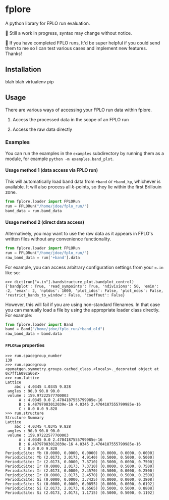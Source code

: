 # fplore
A python library for FPLO run evaluation.

:construction: Still a work in progress, syntax may change without notice. 

:raising_hand: If you have completed FPLO runs, It'd be super helpful if you could send them to me so I can test various cases and implement new features. Thanks!

## Installation

blah blah virtualenv pip

## Usage

There are various ways of accessing your FPLO run data within fplore.

1. Access the processed data in the scope of an FPLO run

2. Access the raw data directly


### Examples

You can run the examples in the `examples` subdirectory by running them as a module, for example `python -m examples.band_plot`.

#### Usage method 1 (data access via FPLO run)

This will automatically load band data from `+band` or `+band_kp`, whichever is available. It will also process all *k*-points, so they lie within the first Brillouin zone.

```python
from fplore.loader import FPLORun
run = FPLORun("/home/jdoe/fplo_run/")
band_data = run.band_data
```

#### Usage method 2 (direct data access)

Alternatively, you may want to use the raw data as it appears in FPLO's written files without any convenience functionality.

```python
from fplore.loader import FPLORun
run = FPLORun("/home/jdoe/fplo_run/")
raw_band_data = run['+band'].data
```

For example, you can access arbitrary configuration settings from your `=.in` like so:

```
>>> dict(run["=.in"].bandstructure_plot.bandplot_control)
{'bandplot': True, 'read_sympoints': True, 'ndivisions': 50, 'emin': -2, 'emax': 2, 'nptdos': 1000, 'plot_idos': False, 'plot_ndos': False, 'restrict_bands_to_window': False, 'coeffout': False}
```

However, this will fail if you are using non-standard filenames. In that case you can manually load a file by using the appropriate loader class directly. For example:

```python
from fplore.loader import Band
band = Band("/home/jdoe/fplo_run/+band_old")
raw_band_data = band.data
```

#### `FPLORun` properties

```
>>> run.spacegroup_number
139
>>> run.spacegroup
<pymatgen.symmetry.groups.cached_class.<locals>._decorated object at 0x7ff1609ca668>
>>> run.lattice
Lattice
    abc : 4.0345 4.0345 9.828
 angles : 90.0 90.0 90.0
 volume : 159.97222577700003
      A : 4.0345 0.0 2.4704187555799985e-16
      B : 6.48797083012039e-16 4.0345 2.4704187555799985e-16
      C : 0.0 0.0 9.828
>>> run.structure
Structure Summary
Lattice
    abc : 4.0345 4.0345 9.828
 angles : 90.0 90.0 90.0
 volume : 159.97222577700003
      A : 4.0345 0.0 2.4704187555799985e-16
      B : 6.48797083012039e-16 4.0345 2.4704187555799985e-16
      C : 0.0 0.0 9.828
PeriodicSite: Yb (0.0000, 0.0000, 0.0000) [0.0000, 0.0000, 0.0000]
PeriodicSite: Yb (2.0173, 2.0173, 4.9140) [0.5000, 0.5000, 0.5000]
PeriodicSite: Ir (2.0173, 0.0000, 7.3710) [0.5000, 0.0000, 0.7500]
PeriodicSite: Ir (0.0000, 2.0173, 7.3710) [0.0000, 0.5000, 0.7500]
PeriodicSite: Ir (2.0173, 0.0000, 2.4570) [0.5000, 0.0000, 0.2500]
PeriodicSite: Ir (0.0000, 2.0173, 2.4570) [0.0000, 0.5000, 0.2500]
PeriodicSite: Si (0.0000, 0.0000, 3.7425) [0.0000, 0.0000, 0.3808]
PeriodicSite: Si (0.0000, 0.0000, 6.0855) [0.0000, 0.0000, 0.6192]
PeriodicSite: Si (2.0173, 2.0173, 8.6565) [0.5000, 0.5000, 0.8808]
PeriodicSite: Si (2.0173, 2.0173, 1.1715) [0.5000, 0.5000, 0.1192]
```